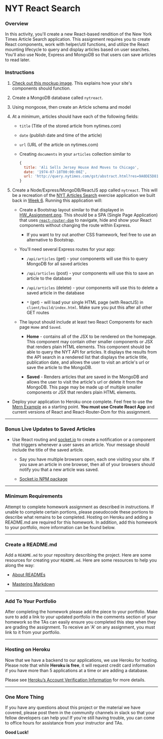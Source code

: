 # NYT React Search

### Overview

In this activity, you'll create a new React-based rendition of the New York Times Article Search application. This assignment requires you to create React components, work with helper/util functions, and utilize the React mounting lifecycle to query and display articles based on user searches. You'll also use Node, Express and MongoDB so that users can save articles to read later.

### Instructions

1. [Check out this mockup image](HW_Assignment.png). This explains how your site's components should function.

2. Create a MongoDB database called `nytreact`.

3. Using mongoose, then create an Article schema and model

4. At a minimum, articles should have each of the following fields:

   * `title` (Title of the stored article from nytimes.com)

   * `date` (publish date and time of the article)

   * `url` (URL of the article on nytimes.com)

   * Creating `documents` in your `articles` collection similar to  
     ```js
     {
       title: 'Ali Sells Jersey House And Moves to Chicago',
       date: '1974-07-18T00:00:00Z',
       url: 'http://query.nytimes.com/gst/abstract.html?res=9A0DE5D8173FEF34BC4052DFB166838F669EDE'
     }
     ```

5. Create a Node/Express/MongoDB/ReactJS app called `nytreact`. This will be a recreation of the [NYT Articles Search](https://nytarticle-search-fsf.herokuapp.com/) exercise application we built back in [Week 6](../../../06-ajax/01-Activities/16-NYTSearch/Solved/NYTArticleSearch_Best_Solution/nyt-example.html). Running this application will:

   * Create a Bootstrap layout similar to that displayed in [HW_Assignment.png](HW_Assignment.png). This should be a SPA (Single Page Application) that uses [`react-router-dom`](https://github.com/reactjs/react-router) to navigate, hide and show your React components without changing the route within Express.

     * If you want to try out another CSS framework, feel free to use an alternative to Bootstrap.

   * You'll need several Express routes for your app:

     * `/api/articles` (get) - your components will use this to query MongoDB for all saved articles

     * `/api/articles` (post) - your components will use this to save an article to the database

     * `/api/articles` (delete) - your components will use this to delete a saved article in the database

     * `*` (get) - will load your single HTML page (with ReactJS) in `client/build/index.html`. Make sure you put this after all other GET routes

   * The layout should include at least two React Components for each page `Home` and `Saved`.

     * **Home** - contains all of the JSX to be rendered on the homepage. This component may contain other smaller components or JSX that renders plain HTML elements. This component should be able to query the NYT API for articles. It displays the results from the API search in a rendered list that displays the article title, publication date, and allows the user to visit an article's url or save the article to the MongoDB.

     * **Saved** - Renders articles that are saved in the MongoDB and allows the user to visit the article's url or delete it from the MongoDB. This page may be made up of multiple smaller components or JSX that renders plain HTML elements.

* Deploy your application to Heroku once complete. Feel free to use the [Mern Example](../../01-Activities/07-Ins_Mern) as a starting point. **You must use Create React App** and current versions of React and React-Router-Dom for this assignment.

- - -

### Bonus Live Updates to Saved Articles

* Use React routing and [socket.io](http://socket.io) to create a notification or a component that triggers whenever a user saves an article. Your message should include the title of the saved article.
  
  * Say you have multiple browsers open, each one visiting your site. If you save an article in one browser, then all of your browsers should notify you that a new article was saved.
  
  * [Socket.io NPM package](https://www.npmjs.com/package/socket.io)

- - -

### Minimum Requirements

Attempt to complete homework assignment as described in instructions. If unable to complete certain portions, please pseudocode these portions to describe what remains to be completed. Hosting on Heroku and adding a README.md are required for this homework. In addition, add this homework to your portfolio, more information can be found below.

- - -

### Create a README.md

Add a `README.md` to your repository describing the project. Here are some resources for creating your `README.md`. Here are some resources to help you along the way:

* [About READMEs](https://help.github.com/articles/about-readmes/)

* [Mastering Markdown](https://guides.github.com/features/mastering-markdown/)

- - -

### Add To Your Portfolio

After completing the homework please add the piece to your portfolio. Make sure to add a link to your updated portfolio in the comments section of your homework so the TAs can easily ensure you completed this step when they are grading the assignment. To receive an 'A' on any assignment, you must link to it from your portfolio.

- - -

### Hosting on Heroku

Now that we have a backend to our applications, we use Heroku for hosting. Please note that while **Heroku is free**, it will request credit card information if you have more than 5 applications at a time or are adding a database.

Please see [Heroku’s Account Verification Information](https://devcenter.heroku.com/articles/account-verification) for more details.

- - -

### One More Thing

If you have any questions about this project or the material we have covered, please post them in the community channels in slack so that your fellow developers can help you! If you're still having trouble, you can come to office hours for assistance from your instructor and TAs.

**Good Luck!**
